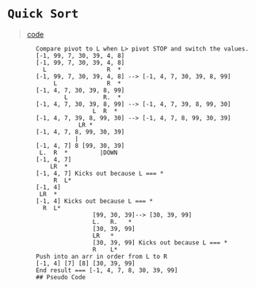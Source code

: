 # `Quick Sort`    
> [code](merge-sort.test.js)


            Compare pivot to L when L> pivot STOP and switch the values.
            [-1, 99, 7, 30, 39, 4, 8]
            [-1, 99, 7, 30, 39, 4, 8]
              L                 R  *
            [-1, 99, 7, 30, 39, 4, 8] --> [-1, 4, 7, 30, 39, 8, 99]
                 L              R  *
            [-1, 4, 7, 30, 39, 8, 99]
                    L          R.  *
            [-1, 4, 7, 30, 39, 8, 99] --> [-1, 4, 7, 39, 8, 99, 30]
                            L  R  *
            [-1, 4, 7, 39, 8, 99, 30] --> [-1, 4, 7, 8, 99, 30, 39]
                        LR *
            [-1, 4, 7, 8, 99, 30, 39]
                       |
            [-1, 4, 7] 8 [99, 30, 39]
             L.  R  *         |DOWN
            [-1, 4, 7]
                LR  *
            [-1, 4, 7] Kicks out because L === *
                 R  L*
            [-1, 4]
             LR  *
            [-1, 4] Kicks out because L === *
              R  L*
                            [99, 30, 39]--> [30, 39, 99]
                            L.   R.   *        
                            [30, 39, 99]
                            LR   *
                            [30, 39, 99] Kicks out because L === *
                            R    L*
            Push into an arr in order from L to R
            [-1, 4] [7] [8] [30, 39, 99]
            End result === [-1, 4, 7, 8, 30, 39, 99]
            ## Pseudo Code